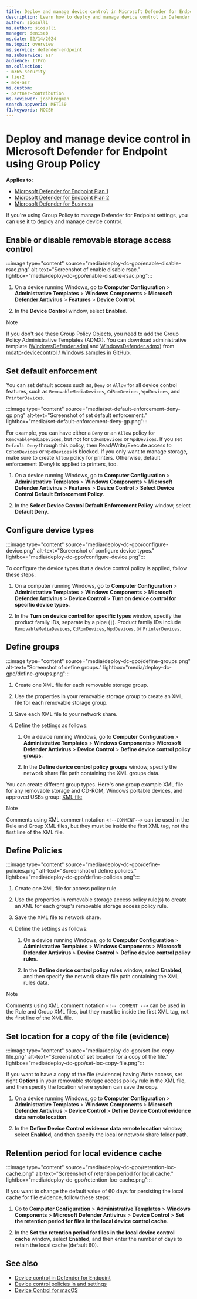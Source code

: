```yaml
---
title: Deploy and manage device control in Microsoft Defender for Endpoint with Group Policy           
description: Learn how to deploy and manage device control in Defender for Endpoint using Group Policy
author: siosulli
ms.author: siosulli
manager: deniseb 
ms.date: 02/14/2024
ms.topic: overview
ms.service: defender-endpoint
ms.subservice: asr
audience: ITPro
ms.collection: 
- m365-security
- tier2
- mde-asr
ms.custom: 
- partner-contribution
ms.reviewer: joshbregman
search.appverid: MET150
f1.keywords: NOCSH 
---
```


# Deploy and manage device control in Microsoft Defender for Endpoint using Group Policy

**Applies to:**

- [Microsoft Defender for Endpoint Plan 1](microsoft-defender-endpoint.md)
- [Microsoft Defender for Endpoint Plan 2](microsoft-defender-endpoint.md)
- [Microsoft Defender for Business](/defender-business)

If you're using Group Policy to manage Defender for Endpoint settings, you can use it to deploy and manage device control.

## Enable or disable removable storage access control

:::image type="content" source="media/deploy-dc-gpo/enable-disable-rsac.png" alt-text="Screenshot of enable disable rsac." lightbox="media/deploy-dc-gpo/enable-disable-rsac.png":::

1. On a device running Windows, go to **Computer Configuration** \> **Administrative Templates** \> **Windows Components** \> **Microsoft Defender Antivirus** \> **Features** \> **Device Control**.

2. In the **Device Control** window, select **Enabled**.

> [!NOTE]
> If you don't see these Group Policy Objects, you need to add the Group Policy Administrative Templates (ADMX). You can download administrative template ([WindowsDefender.adml](https://github.com/microsoft/mdatp-devicecontrol/blob/main/windows/WindowsDefender.adml) and [WindowsDefender.admx](https://github.com/microsoft/mdatp-devicecontrol/blob/main/windows/WindowsDefender.admx)) from [mdatp-devicecontrol / Windows samples](https://github.com/microsoft/mdatp-devicecontrol/tree/main/windows) in GitHub.

## Set default enforcement

You can set default access such as, `Deny` or `Allow` for all device control features, such as `RemovableMediaDevices`, `CdRomDevices`, `WpdDevices`, and `PrinterDevices`.

:::image type="content" source="media/set-default-enforcement-deny-gp.png" alt-text="Screenshot of set default enforcement." lightbox="media/set-default-enforcement-deny-gp.png":::

For example, you can have either a `Deny` or an `Allow` policy for `RemovableMediaDevices`, but not for `CdRomDevices` or `WpdDevices`. If you set `Default Deny` through this policy, then Read/Write/Execute access to `CdRomDevices` or `WpdDevices` is blocked. If you only want to manage storage, make sure to create `Allow` policy for printers. Otherwise, default enforcement (Deny) is applied to printers, too.

1. On a device running Windows, go to **Computer Configuration** \> **Administrative Templates** \> **Windows Components** \> **Microsoft Defender Antivirus** \> **Features** \> **Device Control** \> **Select Device Control Default Enforcement Policy**.

2. In the **Select Device Control Default Enforcement Policy** window, select **Default Deny**.

## Configure device types

:::image type="content" source="media/deploy-dc-gpo/configure-device.png" alt-text="Screenshot of configure device types." lightbox="media/deploy-dc-gpo/configure-device.png":::

To configure the device types that a device control policy is applied, follow these steps:

1. On a computer running Windows, go to **Computer Configuration** \> **Administrative Templates** \> **Windows Components** \> **Microsoft Defender Antivirus** \> **Device Control** \> **Turn on device control for specific device types**.

2. In the **Turn on device control for specific types** window, specify the product family IDs, separate by a pipe (`|`). Product family IDs include `RemovableMediaDevices`, `CdRomDevices`, `WpdDevices`, or `PrinterDevices`.

## Define groups

:::image type="content" source="media/deploy-dc-gpo/define-groups.png" alt-text="Screenshot of define groups." lightbox="media/deploy-dc-gpo/define-groups.png":::

1. Create one XML file for each removable storage group. 

2. Use the properties in your removable storage group to create an XML file for each removable storage group. 

3. Save each XML file to your network share.

4. Define the settings as follows:

   1. On a device running Windows, go to **Computer Configuration** \> **Administrative Templates** \> **Windows Components** \> **Microsoft Defender Antivirus** \> **Device Control** \> **Define device control policy groups**.

   2. In the **Define device control policy groups** window, specify the network share file path containing the XML groups data.

You can create different group types. Here's one group example XML file for any removable storage and CD-ROM, Windows portable devices, and approved USBs group: [XML file](https://github.com/microsoft/mdatp-devicecontrol/blob/main/windows/device/Group%20Policy/Scenario%202%20GPO%20Removable%20Storage%20Group.xml)

> [!NOTE]
> Comments using XML comment notation `<!--COMMENT-->` can be used in the Rule and Group XML files, but they must be inside the first XML tag, not the first line of the XML file.

## Define Policies

:::image type="content" source="media/deploy-dc-gpo/define-policies.png" alt-text="Screenshot of define policies." lightbox="media/deploy-dc-gpo/define-policies.png":::


1. Create one XML file for access policy rule.

2. Use the properties in removable storage access policy rule(s) to create an XML for each group's removable storage access policy rule. 

3. Save the XML file to network share.

4. Define the settings as follows:

   1. On a device running Windows, go to **Computer Configuration** \> **Administrative Templates** \> **Windows Components** \> **Microsoft Defender Antivirus** \> **Device Control** \> **Define device control policy rules**.

   2. In the **Define device control policy rules** window, select **Enabled**, and then specify the network share file path containing the XML rules data.

> [!NOTE]
> Comments using XML comment notation `<!-- COMMENT -->` can be used in the Rule and Group XML files, but they must be inside the first XML tag, not the first line of the XML file.

## Set location for a copy of the file (evidence)

:::image type="content" source="media/deploy-dc-gpo/set-loc-copy-file.png" alt-text="Screenshot of set location for a copy of the file." lightbox="media/deploy-dc-gpo/set-loc-copy-file.png":::

If you want to have a copy of the file (evidence) having Write access, set right **Options** in your removable storage access policy rule in the XML file, and then specify the location where system can save the copy.

1. On a device running Windows, go to **Computer Configuration** \> **Administrative Templates** \> **Windows Components** \> **Microsoft Defender Antivirus** \> **Device Control** \> **Define Device Control evidence data remote location**.

2. In the **Define Device Control evidence data remote location** window, select **Enabled**, and then specify the local or network share folder path.

## Retention period for local evidence cache

:::image type="content" source="media/deploy-dc-gpo/retention-loc-cache.png" alt-text="Screenshot of retention period for local cache." lightbox="media/deploy-dc-gpo/retention-loc-cache.png":::

If you want to change the default value of 60 days for persisting the local cache for file evidence, follow these steps:

1. Go to **Computer Configuration** \> **Administrative Templates** \> **Windows Components** \> **Microsoft Defender Antivirus** \> **Device Control** \> **Set the retention period for files in the local device control cache**.

2. In the **Set the retention period for files in the local device control cache** window, select  **Enabled**, and then enter the number of days to retain the local cache (default 60).

## See also

- [Device control in Defender for Endpoint](device-control-overview.md)
- [Device control policies in and settings](device-control-policies.md)
- [Device Control for macOS](mac-device-control-overview.md)
